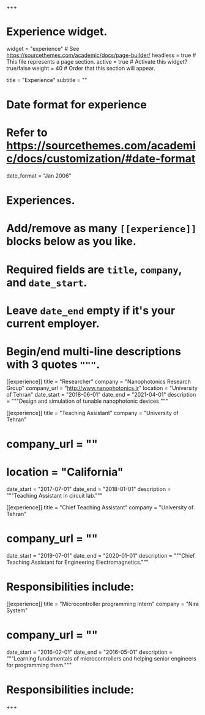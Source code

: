 +++
# Experience widget.
widget = "experience"  # See https://sourcethemes.com/academic/docs/page-builder/
headless = true  # This file represents a page section.
active = true  # Activate this widget? true/false
weight = 40  # Order that this section will appear.

title = "Experience"
subtitle = ""

# Date format for experience
#   Refer to https://sourcethemes.com/academic/docs/customization/#date-format
date_format = "Jan 2006"

# Experiences.
#   Add/remove as many `[[experience]]` blocks below as you like.
#   Required fields are `title`, `company`, and `date_start`.
#   Leave `date_end` empty if it's your current employer.
#   Begin/end multi-line descriptions with 3 quotes `"""`.

[[experience]]
  title = "Researcher"
  company = "Nanophotonics Research Group"
  company_url = "http://www.nanophotonics.ir"
  location = "University of Tehran"
  date_start = "2018-06-01"
  date_end = "2021-04-01"
  description = """Design and simulation of tunable nanophotonic devices """

[[experience]]
  title = "Teaching Assistant"
  company = "University of Tehran"
#  company_url = ""
#  location = "California"
  date_start = "2017-07-01"
  date_end = "2018-01-01"
  description = """Teaching Assistant in circuit lab."""


[[experience]]
  title = "Chief Teaching Assistant"
  company = "University of Tehran"
  #  company_url = ""
  date_start = "2019-07-01"
  date_end = "2020-01-01"
  description = """Chief Teaching Assistant for Engineering Electromagnetics."""
  #  Responsibilities include:



[[experience]]
  title = "Microcontroller programming Intern"
  company = "Nira System"
  #  company_url = ""
  date_start = "2016-02-01"
  date_end = "2016-05-01"
  description = """Learning fundamentals of microcontrollers and helping senior engineers for programming them."""
  #  Responsibilities include:
+++
